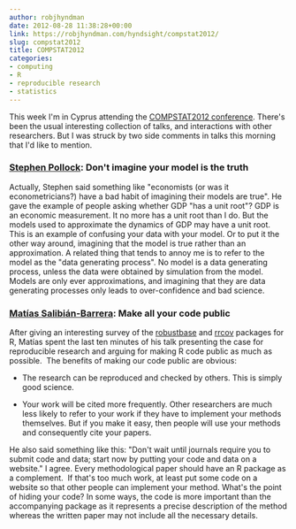 ```yaml
---
author: robjhyndman
date: 2012-08-28 11:38:28+00:00
link: https://robjhyndman.com/hyndsight/compstat2012/
slug: compstat2012
title: COMPSTAT2012
categories:
- computing
- R
- reproducible research
- statistics
---
```


This week I'm in Cyprus attending the [COMPSTAT2012 conference](http://compstat2012.org). There's been the usual interesting collection of talks, and interactions with other researchers. But I was struck by two side comments in talks this morning that I'd like to mention.


### [Stephen Pollock](http://en.wikipedia.org/wiki/David_Pollock,_3rd_Viscount_Hanworth): Don't imagine your model is the truth


Actually, Stephen said something like "economists (or was it econometricians?) have a bad habit of imagining their models are true". He gave the example of people asking whether GDP "has a unit root"? GDP is an economic measurement. It no more has a unit root than I do. But the models used to approximate the dynamics of GDP may have a unit root. This is an example of confusing your data with your model. Or to put it the other way around, imagining that the model is true rather than an approximation. A related thing that tends to annoy me is to refer to the model as the "data generating process". No model is a data generating process, unless the data were obtained by simulation from the model. Models are only ever approximations, and imagining that they are data generating processes only leads to over-confidence and bad science.


### [Matías Salibián-Barrera](http://www.stat.ubc.ca/~matias/): Make all your code public


After giving an interesting survey of the [robustbase](http://cran.r-project.org/web/packages/robustbase/) and [rrcov](http://cran.r-project.org/web/packages/rrcov/) packages for R, Matías spent the last ten minutes of his talk presenting the case for reproducible research and arguing for making R code public as much as possible.  The benefits of making our code public are obvious:



	
  * The research can be reproduced and checked by others. This is simply good science.

	
  * Your work will be cited more frequently. Other researchers are much less likely to refer to your work if they have to implement your methods themselves. But if you make it easy, then people will use your methods and consequently cite your papers.


He also said something like this: "Don't wait until journals require you to submit code and data; start now by putting your code and data on a website." I agree. Every methodological paper should have an R package as a complement.  If that's too much work, at least put some code on a website so that other people can implement your method. What's the point of hiding your code? In some ways, the code is more important than the accompanying package as it represents a precise description of the method whereas the written paper may not include all the necessary details.
